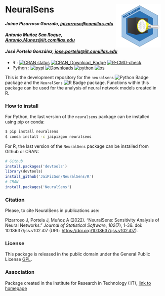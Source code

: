 # NeuralSens <img src="R/man/logo/NeuralSens.PNG" width="135px" height="140px" align="right" style="padding-left:10px;background-color:white;" />

#### *Jaime Pizarroso Gonzalo, jpizarroso@comillas.edu*
#### *Antonio Muñoz San Roque, Antonio.Munoz@iit.comillas.edu*
#### *José Portela González, jose.portela@iit.comillas.edu*

<!-- badges: start -->

- R : [![CRAN status](https://www.r-pkg.org/badges/version/NeuralSens)](https://CRAN.R-project.org/package=NeuralSens)
[![CRAN_Download_Badge](https://cranlogs.r-pkg.org/badges/grand-total/NeuralSens)](https://cranlogs.r-pkg.org/badges/grand-total/NeuralSens)
[![R-CMD-check](https://github.com/JaiPizGon/NeuralSens/actions/workflows/R-CMD-check.yaml/badge.svg)](https://github.com/JaiPizGon/NeuralSens/actions/workflows/R-CMD-check.yaml)
- Python : [![pypi](https://img.shields.io/pypi/v/neuralsens.svg)](https://pypi.python.org/pypi/neuralsens)
[![Downloads](https://static.pepy.tech/badge/neuralsens)](https://pepy.tech/project/neuralsens)
[![python](https://img.shields.io/badge/python-%5E3.8-blue)]()
[![os](https://img.shields.io/badge/OS-Ubuntu%2C%20Mac%2C%20Windows-purple)]()
<!-- badges: end -->

This is the development repository for the `neuralsens` ![Python Badge](https://img.shields.io/badge/Python-FFD43B?style=flat&logo=python&logoColor=blue) package and the `NeuralSens` ![R Badge](https://img.shields.io/badge/R-276DC3?style=flat&logo=r&logoColor=white) package.  Functions within this package can be used for the analysis of neural network models created in R. 

### How to install

For Python, the last version of the `neuralsens` package can be installed using pip or conda:

```bash
$ pip install neuralsens
$ conda install -c jaipizgon neuralsens
```

For R, the last version of the `NeuralSens` package can be installed from Github or CRAN:
```r
# Github 
install.packages('devtools')
library(devtools)
install_github('JaiPizGon/NeuralSens/R')
# CRAN
install.packages('NeuralSens')
```

### Citation

Please, to cite NeuralSens in publications use:

Pizarroso J, Portela J, Muñoz A (2022). “NeuralSens: Sensitivity Analysis of Neural Networks.” _Journal of
Statistical Software_, *102*(7), 1-36. doi: 10.18637/jss.v102.i07 (URL:
https://doi.org/10.18637/jss.v102.i07).

### License

This package is released in the public domain under the General Public License [GPL](https://www.gnu.org/licenses/gpl-3.0.en.html). 

### Association
Package created in the Institute for Research in Technology (IIT), [link to homepage](https://www.iit.comillas.edu/index.php.en) 

